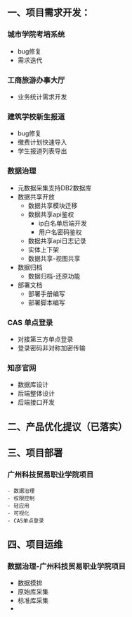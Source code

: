 ## 一、项目需求开发：
### 城市学院考培系统
- bug修复
- 需求迭代
### 工商旅游办事大厅
- 业务统计需求开发
### 建筑学校新生报道
- bug修复
- 缴费计划快速导入
- 学生报道列表导出
### 数据治理
- 元数据采集支持DB2数据库
- 数据共享开放
	- 数据共享模块迁移
	- 数据共享api鉴权
		- ip白名单后端开发
		- 用户名密码鉴权
	- 数据共享api日志记录
	- 实体上下架
	- 数据共享-视图共享
- 数据归档
	- 数据归档-还原功能
- 部署文档
	- 部署手册编写
	- 部署脚本编写
### CAS 单点登录
- 对接第三方单点登录
- 登录密码非对称加密传输
### 知彦官网
- 数据库设计
- 后端整体设计
- 后端接口开发
## 二、产品优化提议（已落实）
## 三、项目部署
### 广州科技贸易职业学院项目
	- 数据治理
	- 权限控制
	- 轻应用
	- 可视化
	- CAS单点登录
## 四、项目运维
### 数据治理-广州科技贸易职业学院项目
- 数据摸排
- 原始库采集
- 标准库采集
- 